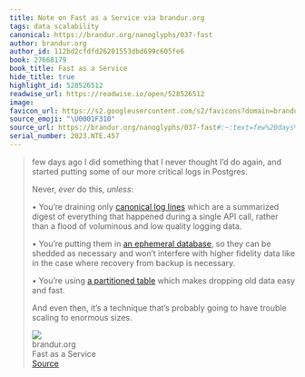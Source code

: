 ```yaml
---
title: Note on Fast as a Service via brandur.org
tags: data scalability
canonical: https://brandur.org/nanoglyphs/037-fast
author: brandur.org
author_id: 112bd2cfdfd26201553dbd699c605fe6
book: 27668179
book_title: Fast as a Service
hide_title: true
highlight_id: 528526512
readwise_url: https://readwise.io/open/528526512
image:
favicon_url: https://s2.googleusercontent.com/s2/favicons?domain=brandur.org
source_emoji: "\U0001F310"
source_url: https://brandur.org/nanoglyphs/037-fast#:~:text=few%20days%20ago,to%20enormous%20sizes.
serial_number: 2023.NTE.457
---
```

> few days ago I did something that I never thought I’d do again, and started putting some of our more critical logs in Postgres.
> 
> Never, *ever* do this, *unless*:
> 
> •   You’re draining only [canonical log lines](https://stripe.com/blog/canonical-log-lines) which are a summarized digest of everything that happened during a single API call, rather than a flood of voluminous and low quality logging data.
>     
> •   You’re putting them in [an ephemeral database](https://brandur.org/fragments/ephemeral-db), so they can be shedded as necessary and won’t interfere with higher fidelity data like in the case where recovery from backup is necessary.
>     
> •   You’re using [a partitioned table](https://brandur.org/fragments/postgres-partitioning-2022) which makes dropping old data easy and fast.
>     
> 
> And even then, it’s a technique that’s probably going to have trouble scaling to enormous sizes.
> <div class="quoteback-footer"><div class="quoteback-avatar"><img class="mini-favicon" src="https://s2.googleusercontent.com/s2/favicons?domain=brandur.org"></div><div class="quoteback-metadata"><div class="metadata-inner"><span style="display:none">FROM:</span><div aria-label="brandur.org" class="quoteback-author"> brandur.org</div><div aria-label="Fast as a Service" class="quoteback-title"> Fast as a Service</div></div></div><div class="quoteback-backlink"><a target="_blank" aria-label="go to the full text of this quotation" rel="noopener" href="https://brandur.org/nanoglyphs/037-fast#:~:text=few%20days%20ago,to%20enormous%20sizes." class="quoteback-arrow"> Source</a></div></div>